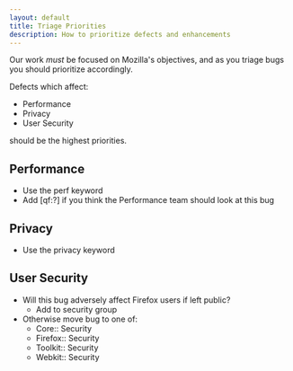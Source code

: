 ```yaml
---
layout: default
title: Triage Priorities
description: How to prioritize defects and enhancements
---
```


Our work *must* be focused on Mozilla's objectives, and as you triage bugs you should prioritize accordingly.

Defects which affect:

* Performance
* Privacy
* User Security

should be the highest priorities.

## Performance

* Use the perf keyword
* Add [qf:?] if you think the Performance team should look at this bug

## Privacy

* Use the privacy keyword

## User Security

* Will this bug adversely affect Firefox users if left public?
  * Add to security group
* Otherwise move bug to one of:
  * Core:: Security
  * Firefox:: Security
  * Toolkit:: Security
  * Webkit:: Security
